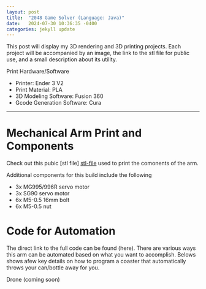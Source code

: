 ```yaml
---
layout: post
title:  "2048 Game Solver (Language: Java)"
date:   2024-07-30 10:36:35 -0400
categories: jekyll update
---
```

This post will display my 3D rendering and 3D printing projects. Each project will be accompanied by an image, the link to the stl file for public use, and a small description about its utility. 

Print Hardware/Software
- Printer: Ender 3 V2
- Print Material: PLA
- 3D Modeling Software: Fusion 360
- Gcode Generation Software: Cura  
______________________________________________________________________________________________________________________________________________________________________________________________________________________________


# Mechanical Arm Print and Components 

Check out this pubic [stl file] [stl-file] used to print the comonents of the arm. 

Additional components for this build include the following
- 3x MG995/996R servo motor 
- 3x SG90 servo motor
- 6x M5-0.5 16mm bolt
- 6x M5-0.5 nut 

# Code for Automation
The direct link to the full code can be found (here). There are various ways this arm can be automated based on what you want to accomplish. Belows shows  afew key details on how to program a coaster that automatically throws your can/bottle away for you.





[stl-file]: https://www.thingiverse.com/thing:4865712

Drone
(coming soon)